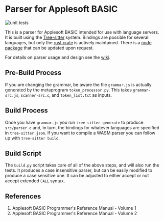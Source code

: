 # Parser for Applesoft BASIC

![unit tests](https://github.com/dfgordon/tree-sitter-applesoft/actions/workflows/node.js.yml/badge.svg)

This is a parser for Applesoft BASIC intended for use with language servers.  It is built using the [Tree-sitter](https://tree-sitter.github.io/tree-sitter/) system.  Bindings are possible for several languages, but only the [rust crate](https://crates.io/crates/tree-sitter-applesoft) is actively maintained.  There is a [node package](https://www.npmjs.com/package/tree-sitter-applesoft) that can be updated upon request.

For details on parser usage and design see the [wiki](https://github.com/dfgordon/tree-sitter-applesoft/wiki).

## Pre-Build Process

If you are changing the grammar, be aware the file `grammar.js` is actually generated by the metaprogram `token_processor.py`.  This takes `grammar-src.js`, `scanner-src.c`, and `token_list.txt` as inputs.

## Build Process

Once you have `grammar.js` you run `tree-sitter generate` to produce `src/parser.c` and, in turn, the bindings for whatever languages are specified in `tree-sitter.json`.  If you want to compile a WASM parser you can follow up with `tree-sitter build`.

## Build Script

The `build.py` script takes care of all of the above steps, and will also run the tests.  It produces a case insensitive parser, but can be easily modified to produce a case sensitive one.  It can be adjusted to either accept or not accept extended `CALL` syntax.

## References

1. Applesoft BASIC Programmer's Reference Manual - Volume 1
2. Applesoft BASIC Programmer's Reference Manual - Volume 2
